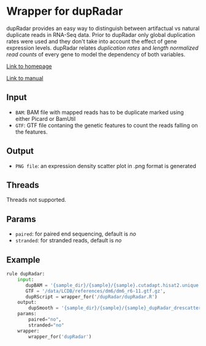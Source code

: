 # Wrapper for dupRadar

dupRadar provides an easy way to distinguish between artifactual vs natural
duplicate reads in RNA-Seq data. Prior to dupRadar only global duplication rates
were used and they don't take into account the effect of gene expression levels. 
dupRadar relates *duplication rates* and *length normalized read counts* of every
gene to model the dependency of both variables. 

[Link to homepage](https://www.bioconductor.org/packages/release/bioc/html/dupRadar.html)

[Link to manual](https://www.bioconductor.org/packages/devel/bioc/vignettes/dupRadar/inst/doc/dupRadar.html)

## Input
* `BAM`: BAM file with mapped reads has to be duplicate marked using either Picard
  or BamUtil
* `GTF`: GTF file contaning the genetic features to count the reads falling on the
  features.

## Output
* `PNG file`: an expression density scatter plot in .png format is generated

## Threads
Threads not supported.

## Params
* `paired`: for paired end sequencing, default is *no*
* `stranded`: for stranded reads, default is *no*

## Example

```python
rule dupRadar:
    input:
       dupBAM = '{sample_dir}/{sample}/{sample}.cutadapt.hisat2.unique.sort.dedup.bam',
       GTF = '/data/LCDB/references/dm6/dm6_r6-11.gtf.gz',
       dupRScript = wrapper_for('/dupRadar/dupRadar.R')
    output:
        dupSmooth = '{sample_dir}/{sample}/{sample}_dupRadar_drescatter.png'
    params:
        paired="no",
        stranded="no"
    wrapper:
        wrapper_for('dupRadar')
```
